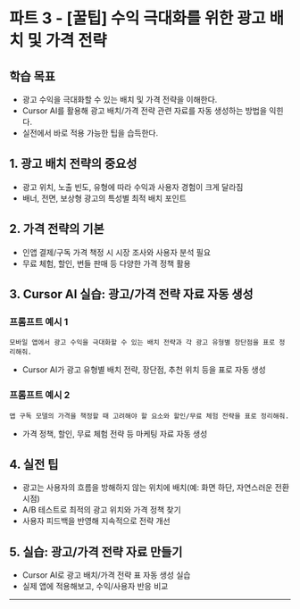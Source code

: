 # 파트 3 - [꿀팁] 수익 극대화를 위한 광고 배치 및 가격 전략

<!-- 이 문서는 파트 3의 다섯 번째 강의 교재입니다. -->

## 학습 목표
- 광고 수익을 극대화할 수 있는 배치 및 가격 전략을 이해한다.
- Cursor AI를 활용해 광고 배치/가격 전략 관련 자료를 자동 생성하는 방법을 익힌다.
- 실전에서 바로 적용 가능한 팁을 습득한다.

## 1. 광고 배치 전략의 중요성
- 광고 위치, 노출 빈도, 유형에 따라 수익과 사용자 경험이 크게 달라짐
- 배너, 전면, 보상형 광고의 특성별 최적 배치 포인트

## 2. 가격 전략의 기본
- 인앱 결제/구독 가격 책정 시 시장 조사와 사용자 분석 필요
- 무료 체험, 할인, 번들 판매 등 다양한 가격 정책 활용

## 3. Cursor AI 실습: 광고/가격 전략 자료 자동 생성
### 프롬프트 예시 1
```
모바일 앱에서 광고 수익을 극대화할 수 있는 배치 전략과 각 광고 유형별 장단점을 표로 정리해줘.
```
- Cursor AI가 광고 유형별 배치 전략, 장단점, 추천 위치 등을 표로 자동 생성

### 프롬프트 예시 2
```
앱 구독 모델의 가격을 책정할 때 고려해야 할 요소와 할인/무료 체험 전략을 표로 정리해줘.
```
- 가격 정책, 할인, 무료 체험 전략 등 마케팅 자료 자동 생성

## 4. 실전 팁
- 광고는 사용자의 흐름을 방해하지 않는 위치에 배치(예: 화면 하단, 자연스러운 전환 시점)
- A/B 테스트로 최적의 광고 위치와 가격 정책 찾기
- 사용자 피드백을 반영해 지속적으로 전략 개선

## 5. 실습: 광고/가격 전략 자료 만들기
- Cursor AI로 광고 배치/가격 전략 표 자동 생성 실습
- 실제 앱에 적용해보고, 수익/사용자 반응 비교

---
<!-- 강의 교재 끝 --> 